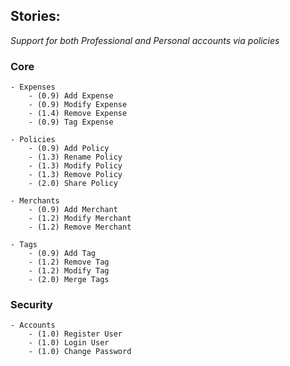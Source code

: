 ## Stories: ##
*Support for both Professional and Personal accounts via policies*


### Core ### 
	
	- Expenses
		- (0.9) Add Expense
		- (0.9) Modify Expense 
		- (1.4) Remove Expense 
		- (0.9) Tag Expense 
		
	- Policies
		- (0.9) Add Policy 
		- (1.3) Rename Policy 
		- (1.3) Modify Policy 
		- (1.3) Remove Policy 
		- (2.0) Share Policy 

	- Merchants
		- (0.9) Add Merchant 
		- (1.2) Modify Merchant 
		- (1.2) Remove Merchant 

	- Tags
		- (0.9) Add Tag 
		- (1.2) Remove Tag 
		- (1.2) Modify Tag 
		- (2.0) Merge Tags 

### Security ###

	- Accounts
		- (1.0) Register User 
		- (1.0) Login User 
		- (1.0) Change Password 

